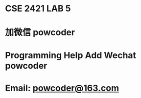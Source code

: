 # CSE 2421 LAB 5
# 加微信 powcoder

# Programming Help Add Wechat powcoder

# Email: powcoder@163.com

